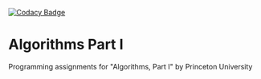 [![Codacy Badge](https://api.codacy.com/project/badge/Grade/408de2659f34484fbe1a5d7ddd24400e)](https://www.codacy.com/app/personalaccount/Algorithms-Part-1?utm_source=github.com&amp;utm_medium=referral&amp;utm_content=personalaccount/Algorithms-Part-1&amp;utm_campaign=Badge_Grade)
# Algorithms Part I
Programming assignments for "Algorithms, Part I" by Princeton University
